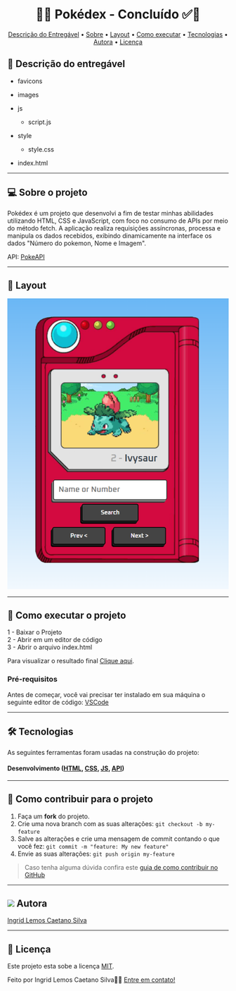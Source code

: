 <h1 align="center"> 
	  🚀✅ Pokédex - Concluído ✅🚀
</h1>

<!-- MODELO MENU DE NAVEGAÇÃO -->
<p align="center">
 <a href="#-descrição-do-entregável">Descrição do Entregável</a> •
 <a href="#-sobre-o-projeto">Sobre</a> •
<!--  <a href="#-funcionalidades">Funcionalidades</a> • -->
 <a href="#-layout">Layout</a> • 
 <a href="#-como-executar-o-projeto">Como executar</a> • 
 <a href="#-tecnologias">Tecnologias</a> • 
 <a href="#-autora">Autora</a> • 
 <a href="#-licença">Licença</a>
</p>

<!-- MODELO DE DESCRIÇÃO -->
## 📄 Descrição do entregável

- favicons
- images
- js
  - script.js
- style
  - style.css  

- index.html
  
  
---


<!-- MODELO DESCRIÇÃO SOBRE O PROJETO: -->
## 💻 Sobre o projeto

<!-- EXPLICA O MOTIVO DO PROJETO -->
Pokédex é um projeto que desenvolvi a fim de testar minhas abilidades utilizando HTML, CSS e JavaScript, com foco no consumo de APIs por meio do método fetch. A aplicação realiza requisições assíncronas, processa e manipula os dados recebidos, exibindo dinamicamente na interface os dados "Número do pokemon, Nome e Imagem".

API: [PokeAPI](https://pokeapi.co/api/v2/pokemon/ditto)

<!-- LINHA DE DIVISÃO: -->
---

<!-- EXEMPLO DE LAYOUT: -->
## 🎨 Layout


![Web1](https://github.com/IngridLemosCaetano/pokedex/blob/main/images/Thumbnail.png)

---

<!-- ---------------------------------------------------------------------- -->

<!-- MODELO DE COMO EXECUTAR O PROJETO -->
## 🚀 Como executar o projeto

1 - Baixar o Projeto <br>
2 - Abrir em um editor de código <br>
3 - Abrir o arquivo index.html

Para visualizar o resultado final [Clique aqui](https://ingridlemoscaetano.github.io/pokedex/).

<!-- ---------------------------------------------------------------------- -->

<!-- MODELO DE PRÉ REQUISITOS -->
### Pré-requisitos

Antes de começar, você vai precisar ter instalado em sua máquina o seguinte editor de código:
[VSCode](https://code.visualstudio.com/)

---

<!-- ---------------------------------------------------------------------- -->

<!-- MODELO DE TECNOLOGIAS -->
## 🛠 Tecnologias

As seguintes ferramentas foram usadas na construção do projeto:

#### **Desenvolvimento**  ([HTML](https://developer.mozilla.org/pt-BR/docs/Web/HTML), [CSS](https://developer.mozilla.org/pt-BR/docs/Web/CSS), [JS](https://developer.mozilla.org/pt-BR/docs/Web/JavaScript), [API](https://pokeapi.co/api/v2/pokemon/ditto)) 

---

<!-- ---------------------------------------------------------------------- -->

<!-- MODELO DE COMO CONTRIBUIR PARA O PROJETO -->
## 💪 Como contribuir para o projeto

1. Faça um **fork** do projeto.
2. Crie uma nova branch com as suas alterações: `git checkout -b my-feature`
3. Salve as alterações e crie uma mensagem de commit contando o que você fez: `git commit -m "feature: My new feature"`
4. Envie as suas alterações: `git push origin my-feature`
> Caso tenha alguma dúvida confira este [guia de como contribuir no GitHub](./CONTRIBUTING.md)

---

<!-- ---------------------------------------------------------------------- -->

<!-- MODELO DE AUTOR-->
## <img src="https://github.com/user-attachments/assets/c7002718-57e0-4c87-9a47-5c14e509d9ea" width="30px" /> Autora

<a href="https://br.linkedin.com/in/ingrid-lemos-caetano">
Ingrid Lemos Caetano Silva</a>
 <br />
 
---

<!-- ---------------------------------------------------------------------- -->

<!-- MODELO DE LICENÇA -->
## 📝 Licença

Este projeto esta sobe a licença [MIT](./LICENSE).

Feito por Ingrid Lemos Caetano Silva👋🏽 [Entre em contato!](https://br.linkedin.com/in/ingrid-lemos-caetano)
